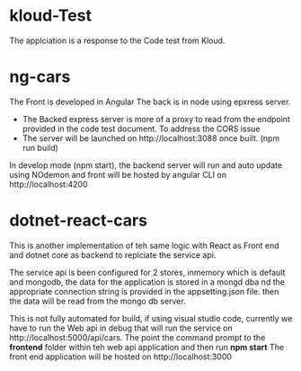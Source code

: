 # kloud-Test
The applciation is a response to the Code test from Kloud.

# ng-cars
The Front is developed in Angular 
The back is in node using epxress server.
- The Backed express server is more of a proxy to read from the endpoint provided in the code test document. To address the CORS issue
- The server will be launched on http://localhost:3088 once built. (npm run build)

In develop mode (npm start), the backend server will run and auto update using NOdemon and front will be hosted by angular CLI on http://localhost:4200

# dotnet-react-cars
This is another implementation of teh same logic with React as Front end and dotnet core as backend to replciate the service api.

The service api is been configured for 2 stores, inmemory which is default and mongodb, the data for the application is stored in a mongd dba nd the appropriate connection string is provided in the appsetting.json file. then the data will be read from the mongo db server.

This is not fully automated for build, if using visual studio code, currently we have to run the Web api in debug that will run the service on http://localhost:5000/api/cars.
The point the command prompt to the **frontend** folder within teh web api application and then run **npm start**
The front end application will be hosted on http://localhost:3000

